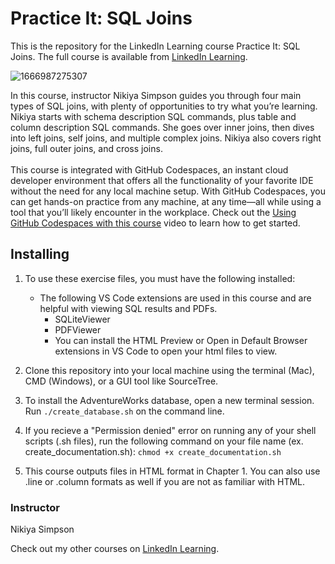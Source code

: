# Practice It: SQL Joins 
This is the repository for the LinkedIn Learning course Practice It: SQL Joins. The full course is available from [LinkedIn Learning][lil-course-url].

![1666987275307](https://user-images.githubusercontent.com/25848438/200747667-d4531a5c-2aef-4690-a1c4-246edbe80bd4.jpeg)

In this course, instructor Nikiya Simpson guides you through four main types of SQL joins, with plenty of opportunities to try what you’re learning. Nikiya starts with schema description SQL commands, plus table and column description SQL commands. She goes over inner joins, then dives into left joins, self joins, and multiple complex joins. Nikiya also covers right joins, full outer joins, and cross joins.<br><br>This course is integrated with GitHub Codespaces, an instant cloud developer environment that offers all the functionality of your favorite IDE without the need for any local machine setup. With GitHub Codespaces, you can get hands-on practice from any machine, at any time—all while using a tool that you’ll likely encounter in the workplace. Check out the [Using GitHub Codespaces with this course][gcs-video-url] video to learn how to get started.

## Installing
1. To use these exercise files, you must have the following installed:
	- The following VS Code extensions are used in this course and are helpful with viewing SQL results and PDFs.
        * SQLiteViewer
        * PDFViewer
        * You can install the HTML Preview or Open in Default Browser extensions in VS Code to open your html files to view.
2. Clone this repository into your local machine using the terminal (Mac), CMD (Windows), or a GUI tool like SourceTree.
3. To install the AdventureWorks database, open a new terminal session. Run `./create_database.sh` on the command line.

4. If you recieve a "Permission denied" error on running any of your shell scripts (.sh files), run the following command on your file name (ex. create_documentation.sh):
`chmod +x create_documentation.sh`

5. This course outputs files in HTML format in Chapter 1. You can also use .line or .column formats as well if you are not as familiar with HTML. 

### Instructor

Nikiya Simpson

Check out my other courses on [LinkedIn Learning](https://www.linkedin.com/learning/instructors/nikiya-simpson?u=104).

[lil-course-url]: https://www.linkedin.com/learning/practice-it-sql-joins
[gcs-video-url]: https://www.linkedin.com/learning/practice-it-sql-joins/getting-started-with-github-codespaces

